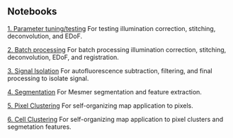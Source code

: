 ## Notebooks
[1. Parameter tuning/testing](notebooks/1_Single_Channel_Eval.ipynb)
  For testing illumination correction, stitching, deconvolution, and EDoF.

[2. Batch processing](notebooks/2_Cycle_Processing.ipynb)
  For batch processing illumination correction, stitching, deconvolution, EDoF, and registration.

[3. Signal Isolation](notebooks/3_Signal_Isolation.ipynb)
  For autofluorescence subtraction, filtering, and final processing to isolate signal.

[4. Segmentation](notebooks/4_Segmentation.ipynb)
  For Mesmer segmentation and feature extraction.

[5. Pixel Clustering](notebooks/5_Cluster_Pixels.ipynb)
  For self-organizing map application to pixels.

[6. Cell Clustering](notebooks/6_Cluster_Cells.ipynbb)
  For self-organizing map application to pixel clusters and segmetation features.

<div>